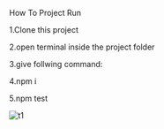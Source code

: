 How To Project Run

1.Clone this project

2.open terminal inside the project folder 

3.give follwing command: 

4.npm i  

5.npm test

![t1](https://user-images.githubusercontent.com/101436175/175790652-ff0b9dd7-25ee-44ab-a115-71d86b5a65a5.JPG)
